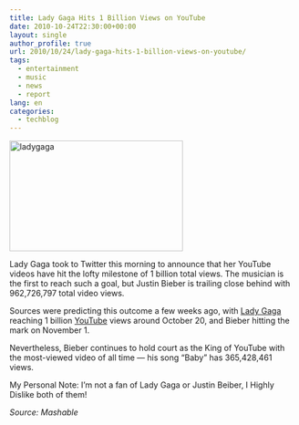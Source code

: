 ```yaml
---
title: Lady Gaga Hits 1 Billion Views on YouTube
date: 2010-10-24T22:30:00+00:00
layout: single
author_profile: true
url: 2010/10/24/lady-gaga-hits-1-billion-views-on-youtube/
tags:
  - entertainment
  - music
  - news
  - report
lang: en
categories: 
  - techblog
---
```

[<img title="ladygaga" border="0" alt="ladygaga" src="http://lh4.ggpht.com/_vaUVXcmC3OI/TMSsdfmex7I/AAAAAAAAC5Q/w6UzNg2aPwQ/ladygaga_thumb%5B1%5D.jpg?imgmax=800" width="304" height="194" />](http://lh6.ggpht.com/_vaUVXcmC3OI/TMSsaM5dbpI/AAAAAAAAC5M/qoSrw_c6pQg/s1600-h/ladygaga%5B3%5D.jpg)

Lady Gaga took to Twitter this morning to announce that her YouTube videos have hit the lofty milestone of 1 billion total views. The musician is the first to reach such a goal, but Justin Bieber is trailing close behind with 962,726,797 total video views.

Sources were predicting this outcome a few weeks ago, with [Lady Gaga](http://twitter.com/ladygaga/status/28591002272) reaching 1 billion [YouTube](http://www.youtube.com/user/ladygagaofficial?blend=1&ob=4) views around October 20, and Bieber hitting the mark on November 1.

Nevertheless, Bieber continues to hold court as the King of YouTube with the most-viewed video of all time — his song “Baby” has 365,428,461 views.

My Personal Note: I’m not a fan of Lady Gaga or Justin Beiber, I Highly Dislike both of them!

_Source: Mashable_